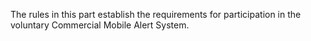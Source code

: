 The rules in this part establish the requirements for participation in the voluntary Commercial Mobile Alert System.

